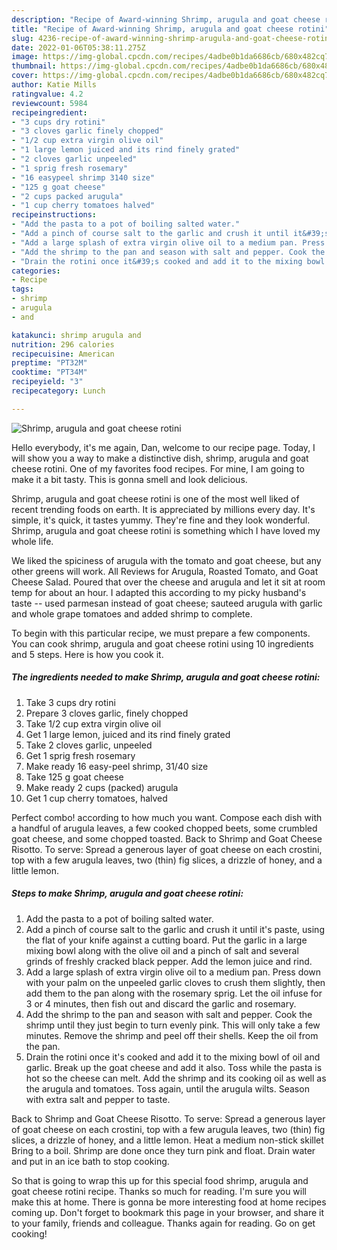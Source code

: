 ```yaml
---
description: "Recipe of Award-winning Shrimp, arugula and goat cheese rotini"
title: "Recipe of Award-winning Shrimp, arugula and goat cheese rotini"
slug: 4236-recipe-of-award-winning-shrimp-arugula-and-goat-cheese-rotini
date: 2022-01-06T05:38:11.275Z
image: https://img-global.cpcdn.com/recipes/4adbe0b1da6686cb/680x482cq70/shrimp-arugula-and-goat-cheese-rotini-recipe-main-photo.jpg
thumbnail: https://img-global.cpcdn.com/recipes/4adbe0b1da6686cb/680x482cq70/shrimp-arugula-and-goat-cheese-rotini-recipe-main-photo.jpg
cover: https://img-global.cpcdn.com/recipes/4adbe0b1da6686cb/680x482cq70/shrimp-arugula-and-goat-cheese-rotini-recipe-main-photo.jpg
author: Katie Mills
ratingvalue: 4.2
reviewcount: 5984
recipeingredient:
- "3 cups dry rotini"
- "3 cloves garlic finely chopped"
- "1/2 cup extra virgin olive oil"
- "1 large lemon juiced and its rind finely grated"
- "2 cloves garlic unpeeled"
- "1 sprig fresh rosemary"
- "16 easypeel shrimp 3140 size"
- "125 g goat cheese"
- "2 cups packed arugula"
- "1 cup cherry tomatoes halved"
recipeinstructions:
- "Add the pasta to a pot of boiling salted water."
- "Add a pinch of course salt to the garlic and crush it until it&#39;s paste, using the flat of your knife against a cutting board. Put the garlic in a large mixing bowl along with the olive oil and a pinch of salt and several grinds of freshly cracked black pepper. Add the lemon juice and rind."
- "Add a large splash of extra virgin olive oil to a medium pan. Press down with your palm on the unpeeled garlic cloves to crush them slightly, then add them to the pan along with the rosemary sprig. Let the oil infuse for 3 or 4 minutes, then fish out and discard the garlic and rosemary."
- "Add the shrimp to the pan and season with salt and pepper. Cook the shrimp until they just begin to turn evenly pink. This will only take a few minutes. Remove the shrimp and peel off their shells. Keep the oil from the pan."
- "Drain the rotini once it&#39;s cooked and add it to the mixing bowl of oil and garlic. Break up the goat cheese and add it also. Toss while the pasta is hot so the cheese can melt. Add the shrimp and its cooking oil as well as the arugula and tomatoes. Toss again, until the arugula wilts. Season with extra salt and pepper to taste."
categories:
- Recipe
tags:
- shrimp
- arugula
- and

katakunci: shrimp arugula and 
nutrition: 296 calories
recipecuisine: American
preptime: "PT32M"
cooktime: "PT34M"
recipeyield: "3"
recipecategory: Lunch

---
```



![Shrimp, arugula and goat cheese rotini](https://img-global.cpcdn.com/recipes/4adbe0b1da6686cb/680x482cq70/shrimp-arugula-and-goat-cheese-rotini-recipe-main-photo.jpg)

Hello everybody, it's me again, Dan, welcome to our recipe page. Today, I will show you a way to make a distinctive dish, shrimp, arugula and goat cheese rotini. One of my favorites food recipes. For mine, I am going to make it a bit tasty. This is gonna smell and look delicious.

Shrimp, arugula and goat cheese rotini is one of the most well liked of recent trending foods on earth. It is appreciated by millions every day. It's simple, it's quick, it tastes yummy. They're fine and they look wonderful. Shrimp, arugula and goat cheese rotini is something which I have loved my whole life.

We liked the spiciness of arugula with the tomato and goat cheese, but any other greens will work. All Reviews for Arugula, Roasted Tomato, and Goat Cheese Salad. Poured that over the cheese and arugula and let it sit at room temp for about an hour. I adapted this according to my picky husband&#39;s taste -- used parmesan instead of goat cheese; sauteed arugula with garlic and whole grape tomatoes and added shrimp to complete.


To begin with this particular recipe, we must prepare a few components. You can cook shrimp, arugula and goat cheese rotini using 10 ingredients and 5 steps. Here is how you cook it.

<!--inarticleads1-->

##### The ingredients needed to make Shrimp, arugula and goat cheese rotini:

1. Take 3 cups dry rotini
1. Prepare 3 cloves garlic, finely chopped
1. Take 1/2 cup extra virgin olive oil
1. Get 1 large lemon, juiced and its rind finely grated
1. Take 2 cloves garlic, unpeeled
1. Get 1 sprig fresh rosemary
1. Make ready 16 easy-peel shrimp, 31/40 size
1. Take 125 g goat cheese
1. Make ready 2 cups (packed) arugula
1. Get 1 cup cherry tomatoes, halved


Perfect combo! according to how much you want. Compose each dish with a handful of arugula leaves, a few cooked chopped beets, some crumbled goat cheese, and some chopped toasted. Back to Shrimp and Goat Cheese Risotto. To serve: Spread a generous layer of goat cheese on each crostini, top with a few arugula leaves, two (thin) fig slices, a drizzle of honey, and a little lemon. 

<!--inarticleads2-->

##### Steps to make Shrimp, arugula and goat cheese rotini:

1. Add the pasta to a pot of boiling salted water.
1. Add a pinch of course salt to the garlic and crush it until it&#39;s paste, using the flat of your knife against a cutting board. Put the garlic in a large mixing bowl along with the olive oil and a pinch of salt and several grinds of freshly cracked black pepper. Add the lemon juice and rind.
1. Add a large splash of extra virgin olive oil to a medium pan. Press down with your palm on the unpeeled garlic cloves to crush them slightly, then add them to the pan along with the rosemary sprig. Let the oil infuse for 3 or 4 minutes, then fish out and discard the garlic and rosemary.
1. Add the shrimp to the pan and season with salt and pepper. Cook the shrimp until they just begin to turn evenly pink. This will only take a few minutes. Remove the shrimp and peel off their shells. Keep the oil from the pan.
1. Drain the rotini once it&#39;s cooked and add it to the mixing bowl of oil and garlic. Break up the goat cheese and add it also. Toss while the pasta is hot so the cheese can melt. Add the shrimp and its cooking oil as well as the arugula and tomatoes. Toss again, until the arugula wilts. Season with extra salt and pepper to taste.


Back to Shrimp and Goat Cheese Risotto. To serve: Spread a generous layer of goat cheese on each crostini, top with a few arugula leaves, two (thin) fig slices, a drizzle of honey, and a little lemon. Heat a medium non-stick skillet Bring to a boil. Shrimp are done once they turn pink and float. Drain water and put in an ice bath to stop cooking. 

So that is going to wrap this up for this special food shrimp, arugula and goat cheese rotini recipe. Thanks so much for reading. I'm sure you will make this at home. There is gonna be more interesting food at home recipes coming up. Don't forget to bookmark this page in your browser, and share it to your family, friends and colleague. Thanks again for reading. Go on get cooking!
